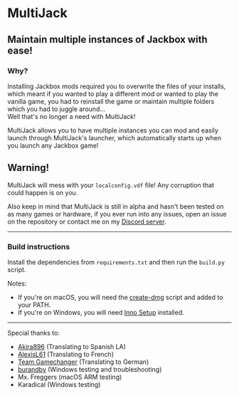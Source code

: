 # MultiJack

## Maintain multiple instances of Jackbox with ease!

### Why?  
Installing Jackbox mods required you to overwrite the files of your installs, which meant if you wanted to play a different mod or wanted to play the vanilla game, you had to reinstall the game or maintain multiple folders which you had to juggle around...  
Well that's no longer a need with MultiJack!  

MultiJack allows you to have multiple instances you can mod and easily launch through MultiJack's launcher, which automatically starts up when you launch any Jackbox game!

## Warning!  

MultiJack will mess with your `localconfig.vdf` file! Any corruption that could happen is on you.

Also keep in mind that MultiJack is still in alpha and hasn't been tested on as many games or hardware, if you ever run into any issues, open an issue on the repository or contact me on my [Discord server](https://discord.gg/JDnJuCBxyp).  

---

### Build instructions
Install the dependencies from `requirements.txt` and then run the `build.py` script.

Notes:
* If you're on macOS, you will need the [create-dmg](https://github.com/create-dmg/create-dmg) script and added to your PATH.
* If you're on Windows, you will need [Inno Setup](https://jrsoftware.org/isinfo.php) installed.

---

Special thanks to:  
* [Akira896](https://github.com/AkiraArtuhaxis) (Translating to Spanish LA)
* [AlexisL61](https://github.com/AlexisL61) (Translating to French)
* [Team Gamechanger](https://jackboxpatch.de/) (Translating to German)
* [burandby](https://bsky.app/profile/burandby.neocities.org) (Windows testing and troubleshooting)
* Mx. Freggers (macOS ARM testing)
* Karadical (Windows testing)